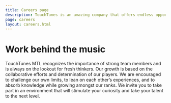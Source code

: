 ```yaml
---
title: Careers page
description: TouchTunes is an amazing company that offers endless opportunities for engineers and designers to grow and advance while surrounded by great individuals.
page: careers
layout: careers.html
---
```


# Work behind the music

TouchTunes MTL recognizes the importance of strong team members and is always on the lookout for fresh thinkers. Our growth is based on the collaborative efforts and determination of our players. We are encouraged to challenge our own limits, to lean on each other’s experiences, and to absorb knowledge while growing amongst our ranks. We invite you to take part in an environment that will stimulate your curiosity and take your talent to the next level.